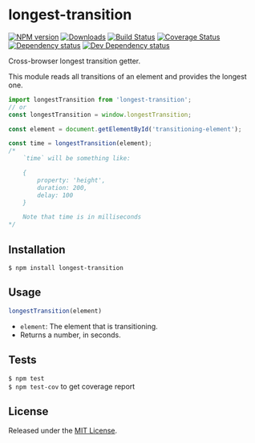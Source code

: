 # longest-transition

[![NPM version][npm-image]][npm-url] [![Downloads][downloads-image]][npm-url] [![Build Status][travis-image]][travis-url] [![Coverage Status][coveralls-image]][coveralls-url] [![Dependency status][david-dm-image]][david-dm-url] [![Dev Dependency status][david-dm-dev-image]][david-dm-dev-url]

[npm-url]:https://npmjs.org/package/longest-transition
[downloads-image]:http://img.shields.io/npm/dm/longest-transition.svg
[npm-image]:http://img.shields.io/npm/v/longest-transition.svg
[travis-url]:https://travis-ci.org/IndigoUnited/js-longest-transition
[travis-image]:http://img.shields.io/travis/IndigoUnited/js-longest-transition/master.svg
[coveralls-url]:https://coveralls.io/r/IndigoUnited/js-longest-transition
[coveralls-image]:https://img.shields.io/coveralls/IndigoUnited/js-longest-transition/master.svg
[david-dm-url]:https://david-dm.org/IndigoUnited/js-longest-transition
[david-dm-image]:https://img.shields.io/david/IndigoUnited/js-longest-transition.svg
[david-dm-dev-url]:https://david-dm.org/IndigoUnited/js-longest-transition#info=devDependencies
[david-dm-dev-image]:https://img.shields.io/david/dev/IndigoUnited/js-longest-transition.svg

Cross-browser longest transition getter.

This module reads all transitions of an element and provides the longest one.

```js
import longestTransition from 'longest-transition';
// or
const longestTransition = window.longestTransition;

const element = document.getElementById('transitioning-element');

const time = longestTransition(element);
/*
    `time` will be something like:

    {
        property: 'height',
        duration: 200,
        delay: 100
    }

    Note that time is in milliseconds
*/
```


## Installation

`$ npm install longest-transition`


## Usage

```js
longestTransition(element)
```

- `element`: The element that is transitioning.
- Returns a number, in seconds.

## Tests

`$ npm test`   
`$ npm test-cov` to get coverage report


## License

Released under the [MIT License](http://www.opensource.org/licenses/mit-license.php).
